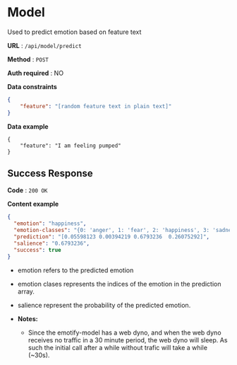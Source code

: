 # Model

Used to predict emotion based on feature text

**URL** : `/api/model/predict`

**Method** : `POST`

**Auth required** : NO

**Data constraints**

```json
{
    "feature": "[random feature text in plain text]"
}
```

**Data example**

```
{
    "feature": "I am feeling pumped"
}
```

## Success Response

**Code** : `200 OK`

**Content example**

```json
{
  "emotion": "happiness",
  "emotion-classes": "{0: 'anger', 1: 'fear', 2: 'happiness', 3: 'sadness'}",
  "prediction": "[0.05598123 0.00394219 0.6793236  0.26075292]",
  "salience": "0.6793236",
  "success": true
}
```
  * emotion refers to the predicted emotion
  * emotion clases represents the indices of the emotion in the prediction array.
  * salience represent the probability of the predicted emotion.

* **Notes:**

  *  Since the emotify-model has a web dyno, and when the web dyno receives no traffic in a 30 minute period, 
  the web dyno will sleep. As such the initial call after a while without trafic will take a while (~30s).
